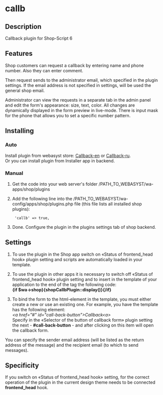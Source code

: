# callb

## Description
Callback plugin for Shop-Script 6

## Features
Shop customers can request a callback by entering name and phone number. Also they can enter comment.

Then request sends to the administrator email, which specified in the plugin settings. If the email address is not specified in settings, will be used the general shop email.

Administrator can view the requests in a separate tab in the admin panel and edit the form's appearance: size, text, color. All changes are dynamically displayed in the form preview in live-mode. There is input mask for the phone that allows you to set a specific number pattern.

## Installing
### Auto
Install plugin from webasyst store: [Callback-en](https://www.webasyst.com/store/plugin/shop/callb/) or [Callback-ru](https://www.webasyst.ru/store/plugin/shop/callb/).  
Or you can install plugin from Installer app in backend.

### Manual
1. Get the code into your web server's folder /PATH_TO_WEBASYST/wa-apps/shop/plugins

2. Add the following line into the /PATH_TO_WEBASYST/wa-config/apps/shop/plugins.php file (this file lists all installed shop plugins):

		'callb' => true,

3. Done. Configure the plugin in the plugins settings tab of shop backend.

## Settings
1) To use the plugin in the Shop app switch on «Status of frontend_head hook» plugin setting and scripts are automatically loaded in your template.

2) To use the plugin in other apps it is necessary to switch off «Status of frontend_head hook» plugin setting and to insert in the template of your application to the end of the tag <head> the following code:  
**{if $wa->shop}{shopCallbPlugin::display()}{/if}**

3) To bind the form to the html-element in the template, you must either create a new or use an existing one.
For example, you have the template has the following element:  
*&lt;a href="#" id="call-back-button"&gt;Callback&lt;a&gt;*  
Specify in the «Selector of the button of callback form» plugin setting the next - **#call-back-button** - and after clicking on this item will open the callback form.

You can specify the sender email address (will be listed as the return address of the message) and the recipient email (to which to send messages).

## Specificity
If you switch on «Status of frontend_head hook» setting, for the correct operation of the plugin in the current design theme needs to be connected **frontend_head** hook.